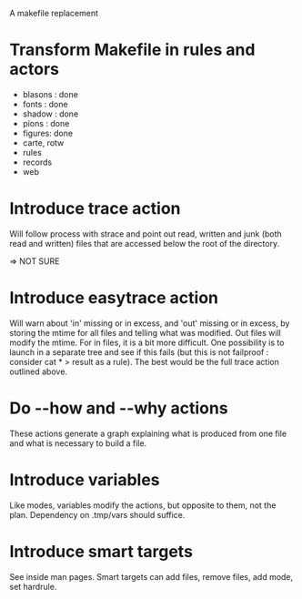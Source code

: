 A makefile replacement

# Transform Makefile in rules and actors

 * blasons : done
 * fonts : done
 * shadow : done
 * pions : done
 * figures: done
 * carte, rotw
 * rules
 * records
 * web

# Introduce trace action

Will follow process with strace and point out read, written and junk
(both read and written) files that are accessed below the root of the
directory.

=> NOT SURE

# Introduce easytrace action

Will warn about 'in' missing or in excess, and 'out' missing or in
excess, by storing the mtime for all files and telling what was
modified. Out files will modify the mtime. For in files, it is a bit
more difficult. One possibility is to launch in a separate tree and see
if this fails (but this is not failproof : consider cat * > result as a
rule). The best would be the full trace action outlined above.

# Do --how and --why actions

These actions generate a graph explaining what is produced from one file and
what is necessary to build a file.

# Introduce variables

Like modes, variables modify the actions, but opposite to them, not the plan.
Dependency on .tmp/vars should suffice.

# Introduce smart targets

See inside man pages. Smart targets can add files, remove files, add
mode, set hardrule.